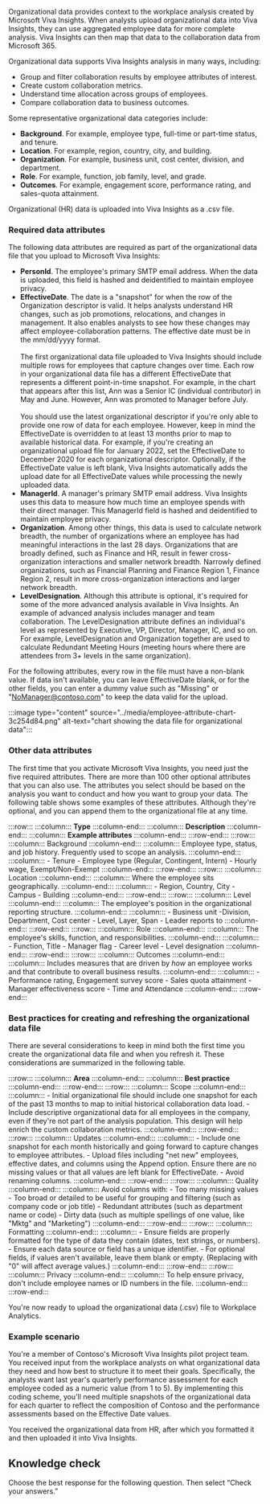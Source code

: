 Organizational data provides context to the workplace analysis created by Microsoft Viva Insights. When analysts upload organizational data into Viva Insights, they can use aggregated employee data for more complete analysis. Viva Insights can then map that data to the collaboration data from Microsoft 365.

Organizational data supports Viva Insights analysis in many ways, including:

 -  Group and filter collaboration results by employee attributes of interest.
 -  Create custom collaboration metrics.
 -  Understand time allocation across groups of employees.
 -  Compare collaboration data to business outcomes.

Some representative organizational data categories include:

 -  **Background**. For example, employee type, full-time or part-time status, and tenure.
 -  **Location**. For example, region, country, city, and building.
 -  **Organization**. For example, business unit, cost center, division, and department.
 -  **Role**. For example, function, job family, level, and grade.
 -  **Outcomes**. For example, engagement score, performance rating, and sales-quota attainment.

Organizational (HR) data is uploaded into Viva Insights as a .csv file.

### Required data attributes

The following data attributes are required as part of the organizational data file that you upload to Microsoft Viva Insights:

 -  **PersonId**. The employee's primary SMTP email address. When the data is uploaded, this field is hashed and deidentified to maintain employee privacy.<br>
 -  **EffectiveDate**. The date is a "snapshot" for when the row of the Organization descriptor is valid. It helps analysts understand HR changes, such as job promotions, relocations, and changes in management. It also enables analysts to see how these changes may affect employee-collaboration patterns. The effective date must be in the mm/dd/yyyy format.<br><br>The first organizational data file uploaded to Viva Insights should include multiple rows for employees that capture changes over time. Each row in your organizational data file has a different EffectiveDate that represents a different point-in-time snapshot. For example, in the chart that appears after this list, Ann was a Senior IC (individual contributor) in May and June. However, Ann was promoted to Manager before July.<br><br>You should use the latest organizational descriptor if you're only able to provide one row of data for each employee. However, keep in mind the EffectiveDate is overridden to at least 13 months prior to map to available historical data. For example, if you're creating an organizational upload file for January 2022, set the EffectiveDate to December 2020 for each organizational descriptor. Optionally, if the EffectiveDate value is left blank, Viva Insights automatically adds the upload date for all EffectiveDate values while processing the newly uploaded data.
 -  **ManagerId**. A manager's primary SMTP email address. Viva Insights uses this data to measure how much time an employee spends with their direct manager. This ManagerId field is hashed and deidentified to maintain employee privacy.<br>
 -  **Organization**. Among other things, this data is used to calculate network breadth, the number of organizations where an employee has had meaningful interactions in the last 28 days. Organizations that are broadly defined, such as Finance and HR, result in fewer cross-organization interactions and smaller network breadth. Narrowly defined organizations, such as Financial Planning and Finance Region 1, Finance Region 2, result in more cross-organization interactions and larger network breadth.<br>
 -  **LevelDesignation**. Although this attribute is optional, it's required for some of the more advanced analysis available in Viva Insights. An example of advanced analysis includes manager and team collaboration. The LevelDesignation attribute defines an individual's level as represented by Executive, VP, Director, Manager, IC, and so on. For example, LevelDesignation and Organization together are used to calculate Redundant Meeting Hours (meeting hours where there are attendees from 3+ levels in the same organization).<br>

For the following attributes, every row in the file must have a non-blank value. If data isn't available, you can leave EffectiveDate blank, or for the other fields, you can enter a dummy value such as "Missing" or "NoManager@contoso.com" to keep the data valid for the upload.

:::image type="content" source="../media/employee-attribute-chart-3c254d84.png" alt-text="chart showing the data file for organizational data":::


### Other data attributes

The first time that you activate Microsoft Viva Insights, you need just the five required attributes. There are more than 100 other optional attributes that you can also use. The attributes you select should be based on the analysis you want to conduct and how you want to group your data. The following table shows some examples of these attributes. Although they're optional, and you can append them to the organizational file at any time.

:::row:::
  :::column:::
    **Type**
  :::column-end:::
  :::column:::
    **Description**
  :::column-end:::
  :::column:::
    **Example attributes**
  :::column-end:::
:::row-end:::
:::row:::
  :::column:::
    Background
  :::column-end:::
  :::column:::
    Employee type, status, and job history. Frequently used to scope an analysis.
  :::column-end:::
  :::column:::
    \- Tenure
\- Employee type (Regular, Contingent, Intern)
\- Hourly wage, Exempt/Non-Exempt
  :::column-end:::
:::row-end:::
:::row:::
  :::column:::
    Location
  :::column-end:::
  :::column:::
    Where the employee sits geographically.
  :::column-end:::
  :::column:::
    \- Region, Country, City
\- Campus
\- Building
  :::column-end:::
:::row-end:::
:::row:::
  :::column:::
    Level
  :::column-end:::
  :::column:::
    The employee's position in the organizational reporting structure.
  :::column-end:::
  :::column:::
    \- Business unit
\-Division, Department, Cost center
\- Level, Layer, Span
\- Leader reports to
  :::column-end:::
:::row-end:::
:::row:::
  :::column:::
    Role
  :::column-end:::
  :::column:::
    The employee's skills, function, and responsibilities.
  :::column-end:::
  :::column:::
    \- Function, Title
\- Manager flag
\- Career level
\- Level designation
  :::column-end:::
:::row-end:::
:::row:::
  :::column:::
    Outcomes
  :::column-end:::
  :::column:::
    Includes measures that are driven by *how* an employee works and that contribute to overall business results.
  :::column-end:::
  :::column:::
    \- Performance rating, Engagement survey score
\- Sales quota attainment
\- Manager effectiveness score
\- Time and Attendance
  :::column-end:::
:::row-end:::


### Best practices for creating and refreshing the organizational data file

There are several considerations to keep in mind both the first time you create the organizational data file and when you refresh it. These considerations are summarized in the following table.

:::row:::
  :::column:::
    **Area**
  :::column-end:::
  :::column:::
    **Best practice**
  :::column-end:::
:::row-end:::
:::row:::
  :::column:::
    Scope
  :::column-end:::
  :::column:::
    \- Initial organizational file should include one snapshot for each of the past 13 months to map to initial historical collaboration data load.
\- Include descriptive organizational data for all employees in the company, even if they're not part of the analysis population. This design will help enrich the custom collaboration metrics.
  :::column-end:::
:::row-end:::
:::row:::
  :::column:::
    Updates
  :::column-end:::
  :::column:::
    \- Include one snapshot for each month historically and going forward to capture changes to employee attributes.
\- Upload files including "net new" employees, effective dates, and columns using the Append option. Ensure there are no missing values or that all values are left blank for EffectiveDate.
\- Avoid renaming columns.
  :::column-end:::
:::row-end:::
:::row:::
  :::column:::
    Quality
  :::column-end:::
  :::column:::
    Avoid columns with:
\- Too many missing values
\- Too broad or detailed to be useful for grouping and filtering (such as company code or job title)
\- Redundant attributes (such as department name or code)
\- Dirty data (such as multiple spellings of one value, like "Mktg" and "Marketing")
  :::column-end:::
:::row-end:::
:::row:::
  :::column:::
    Formatting
  :::column-end:::
  :::column:::
    \- Ensure fields are properly formatted for the type of data they contain (dates, text strings, or numbers).
\- Ensure each data source or field has a unique identifier.
\- For optional fields, if values aren't available, leave them blank or empty. (Replacing with "0" will affect average values.)
  :::column-end:::
:::row-end:::
:::row:::
  :::column:::
    Privacy
  :::column-end:::
  :::column:::
    To help ensure privacy, don't include employee names or ID numbers in the file.
  :::column-end:::
:::row-end:::


You're now ready to upload the organizational data (.csv) file to Workplace Analytics.

### Example scenario

You're a member of Contoso's Microsoft Viva Insights pilot project team. You received input from the workplace analysts on what organizational data they need and how best to structure it to meet their goals. Specifically, the analysts want last year's quarterly performance assessment for each employee coded as a numeric value (from 1 to 5). By implementing this coding scheme, you'll need multiple snapshots of the organizational data for each quarter to reflect the composition of Contoso and the performance assessments based on the Effective Date values.

You received the organizational data from HR, after which you formatted it and then uploaded it into Viva Insights.

## Knowledge check

Choose the best response for the following question. Then select “Check your answers.”